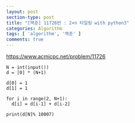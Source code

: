 ```yaml
---
layout: post
section-type: post
title: "[백준] 11726번 : 2×n 타일링 with python3"
categories: Algorithm
tags: [ 'algorithm', '백준' ]
comments: true
---
```


https://www.acmicpc.net/problem/11726

```python3
N = int(input())
d = [0] * (N+1)

d[0] = 1
d[1] = 1

for i in range(2, N+1):
  d[i] = d[i-1] + d[i-2]

print(d[N]% 10007)
```
